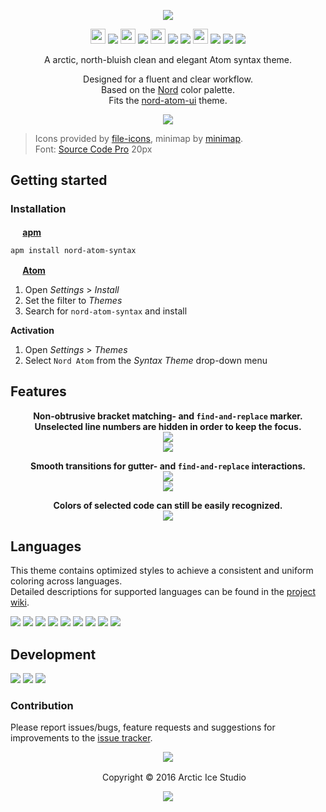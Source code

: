 <p align="center"><img src="https://cdn.rawgit.com/arcticicestudio/nord-atom-syntax/develop/assets/nord-atom-syntax-banner.svg"/></p>

<p align="center"><img src="https://cdn.travis-ci.org/images/favicon-c566132d45ab1a9bcae64d8d90e4378a.svg" width=24 height=24/> <a href="https://travis-ci.org/arcticicestudio/nord-atom-syntax"><img src="https://img.shields.io/travis/arcticicestudio/nord-atom-syntax/develop.svg"/></a> <img src="https://circleci.com/favicon.ico" width=24 height=24/> <a href="https://circleci.com/gh/arcticicestudio/nord-atom-syntax"><img src="https://circleci.com/gh/arcticicestudio/nord-atom-syntax.svg?style=shield&circle-token=63fc45d7300d4fc129c165e1aa2d1291474e5e1c"/></a> <img src="https://assets-cdn.github.com/favicon.ico" width=24 height=24/> <a href="https://github.com/arcticicestudio/nord-atom-syntax/releases/latest"><img src="https://img.shields.io/github/release/arcticicestudio/nord-atom-syntax.svg"/></a> <a href="https://github.com/arcticicestudio/nord/releases/tag/v0.2.0"><img src="https://img.shields.io/badge/Nord-v0.2.0-blue.svg"/></a> <img src="https://atom.io/favicon.ico" width=24 height=24/> <a href="https://github.com/atom/atom/releases/tag/v1.13.0"><img src="https://img.shields.io/badge/Atom->=v1.13.0-green.svg"/></a> <a href="https://atom.io/themes/nord-atom-syntax"><img src="https://img.shields.io/apm/v/nord-atom-syntax.svg"/></a> <a href="https://atom.io/themes/nord-atom-syntax"><img src="https://img.shields.io/apm/dm/nord-atom-syntax.svg"/></a></p>

<p align="center">A arctic, north-bluish clean and elegant Atom syntax theme.</p>

<p align="center">Designed for a fluent and clear workflow.<br>
Based on the <a href="https://github.com/arcticicestudio/nord">Nord</a> color palette.<br>
Fits the <a href="https://atom.io/themes/nord-atom-ui">nord-atom-ui</a> theme.</p>


<p align="center"><img src="https://raw.githubusercontent.com/arcticicestudio/nord-atom-syntax/develop/assets/scrot-top.png"/><br><blockquote>Icons provided by <a href="https://atom.io/packages/file-icons">file-icons</a>, minimap by <a href="https://atom.io/packages/minimap">minimap</a>.<br>Font: <a href="https://adobe-fonts.github.io/source-code-pro">Source Code Pro</a> 20px</blockquote></p>

## Getting started
### Installation
**<img src="https://atom.io/favicon.ico" width=16 height=16/> [apm](https://github.com/atom/apm)**  
```shell
apm install nord-atom-syntax
```

**<img src="https://atom.io/favicon.ico" width=16 height=16/> [Atom](https://atom.io)**  
  1. Open *Settings* > *Install*
  2. Set the filter to *Themes*
  3. Search for `nord-atom-syntax` and install

**Activation**
  1. Open *Settings* > *Themes*
  2. Select `Nord Atom` from the *Syntax Theme* drop-down menu

## Features
<p align="center"><strong>Non-obtrusive bracket matching- and <code>find-and-replace</code> marker.<br>Unselected line numbers are hidden in order to keep the focus.</strong><br><img src="https://raw.githubusercontent.com/arcticicestudio/nord-atom-syntax/develop/assets/scrot-feature-bracketmarker.png"/><br><img src="https://raw.githubusercontent.com/arcticicestudio/nord-atom-syntax/develop/assets/scrot-feature-findandreplace.png"/></p>

<p align="center"><strong>Smooth transitions for gutter- and <code>find-and-replace</code> interactions.</strong><br><img src="https://raw.githubusercontent.com/arcticicestudio/nord-atom-syntax/develop/assets/scrcast-feature-findandreplace.gif"/><br><img src="https://raw.githubusercontent.com/arcticicestudio/nord-atom-syntax/develop/assets/scrcast-feature-smoothtransition.gif"/></p>

<p align="center"><strong>Colors of selected code can still be easily recognized.</strong><br><img src="https://raw.githubusercontent.com/arcticicestudio/nord-atom-syntax/develop/assets/scrcast-feature-selection.gif"/></p>

## Languages
This theme contains optimized styles to achieve a consistent and uniform coloring across languages.  
Detailed descriptions for supported languages can be found in the [project wiki](https://github.com/arcticicestudio/nord-atom-syntax/wiki/Optimized-Language-Styles).

![][scrot-lang-c]
![][scrot-lang-java]
![][scrot-lang-javascript]
![][scrot-lang-json]
![][scrot-lang-markdown]
![][scrot-lang-php]
![][scrot-lang-python]
![][scrot-lang-ruby]
![][scrot-lang-xml]

## Development
[![](https://img.shields.io/badge/Changelog-0.5.0-blue.svg)](https://github.com/arcticicestudio/nord-atom-syntax/blob/v0.5.0/CHANGELOG.md) [![](https://img.shields.io/badge/Workflow-gitflow--branching--model-blue.svg)](http://nvie.com/posts/a-successful-git-branching-model) [![](https://img.shields.io/badge/Versioning-ArcVer_0.8.0-blue.svg)](https://github.com/arcticicestudio/arcver)

### Contribution
Please report issues/bugs, feature requests and suggestions for improvements to the [issue tracker](https://github.com/arcticicestudio/nord-atom-syntax/issues).

<p align="center"><img src="https://cdn.rawgit.com/arcticicestudio/nord/develop/src/assets/banner-footer-mountains.svg" /></p>

<p align="center"> <img src="http://arcticicestudio.com/favicon.ico" width=16 height=16/> Copyright &copy; 2016 Arctic Ice Studio</p>

<p align="center"><a href="https://github.com/arcticicestudio/nord-atom-syntax/develop/LICENSE.md"><img src="https://img.shields.io/badge/License-MIT-blue.svg"/></a></p>

[scrot-lang-c]: https://raw.githubusercontent.com/arcticicestudio/nord-atom-syntax/develop/assets/scrot-lang-c.png
[scrot-lang-java]: https://raw.githubusercontent.com/arcticicestudio/nord-atom-syntax/develop/assets/scrot-lang-java.png
[scrot-lang-javascript]: https://raw.githubusercontent.com/arcticicestudio/nord-atom-syntax/develop/assets/scrot-lang-javascript.png
[scrot-lang-json]: https://raw.githubusercontent.com/arcticicestudio/nord-atom-syntax/develop/assets/scrot-lang-json.png
[scrot-lang-markdown]: https://raw.githubusercontent.com/arcticicestudio/nord-atom-syntax/develop/assets/scrot-lang-markdown.png
[scrot-lang-php]: https://raw.githubusercontent.com/arcticicestudio/nord-atom-syntax/develop/assets/scrot-lang-php.png
[scrot-lang-python]: https://raw.githubusercontent.com/arcticicestudio/nord-atom-syntax/develop/assets/scrot-lang-python.png
[scrot-lang-ruby]: https://raw.githubusercontent.com/arcticicestudio/nord-atom-syntax/develop/assets/scrot-lang-ruby.png
[scrot-lang-xml]: https://raw.githubusercontent.com/arcticicestudio/nord-atom-syntax/develop/assets/scrot-lang-xml.png
